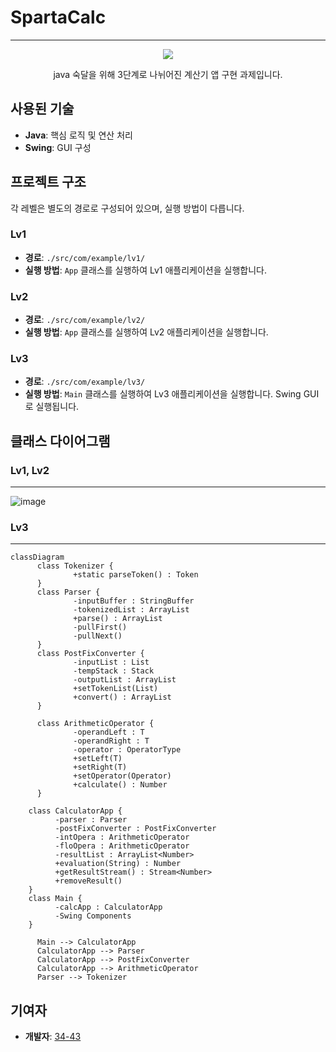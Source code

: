 # SpartaCalc
---
<div align="center">
  <img src="https://github.com/user-attachments/assets/e164e6e5-e903-4fed-8936-d4c6f6c91867">
  <p>java 숙달을 위해 3단계로 나뉘어진 계산기 앱 구현 과제입니다.</p>
</div>

## 사용된 기술
- **Java**: 핵심 로직 및 연산 처리
- **Swing**: GUI 구성

## 프로젝트 구조
각 레벨은 별도의 경로로 구성되어 있으며, 실행 방법이 다릅니다.

### Lv1
- **경로**: `./src/com/example/lv1/`
- **실행 방법**: `App` 클래스를 실행하여 Lv1 애플리케이션을 실행합니다.

### Lv2
- **경로**: `./src/com/example/lv2/`
- **실행 방법**: `App` 클래스를 실행하여 Lv2 애플리케이션을 실행합니다.

### Lv3
- **경로**: `./src/com/example/lv3/`
- **실행 방법**: `Main` 클래스를 실행하여 Lv3 애플리케이션을 실행합니다. Swing GUI로 실행됩니다.

## 클래스 다이어그램
### Lv1, Lv2
---
  ![image](https://github.com/user-attachments/assets/82652580-65fd-46c4-b96b-e3f4e2dfc269)
### Lv3
---
  ```mermaid
  classDiagram
  		class Tokenizer {
  				+static parseToken() : Token
  		}
  		class Parser {
  				-inputBuffer : StringBuffer
  				-tokenizedList : ArrayList
  				+parse() : ArrayList
  				-pullFirst()
  				-pullNext()
  		}
  		class PostFixConverter {
  				-inputList : List
  				-tempStack : Stack
  				-outputList : ArrayList
  				+setTokenList(List)
  				+convert() : ArrayList
  		}
  		
  		class ArithmeticOperator {
  				-operandLeft : T
  				-operandRight : T
  				-operator : OperatorType
  				+setLeft(T)
  				+setRight(T)
  				+setOperator(Operator)
  				+calculate() : Number
  		}
  		
      class CalculatorApp {
  		    -parser : Parser 
  		    -postFixConverter : PostFixConverter
  		    -intOpera : ArithmeticOperator
  		    -floOpera : ArithmeticOperator
  		    -resultList : ArrayList<Number>
  		    +evaluation(String) : Number
  		    +getResultStream() : Stream<Number>
  		    +removeResult()
      }
      class Main {
  		    -calcApp : CalculatorApp
  		    -Swing Components
      }
  
  		Main --> CalculatorApp
  		CalculatorApp --> Parser
  		CalculatorApp --> PostFixConverter
  		CalculatorApp --> ArithmeticOperator
  		Parser --> Tokenizer
  ```

## 기여자
- **개발자**: [34-43](https://github.com/34-43)
